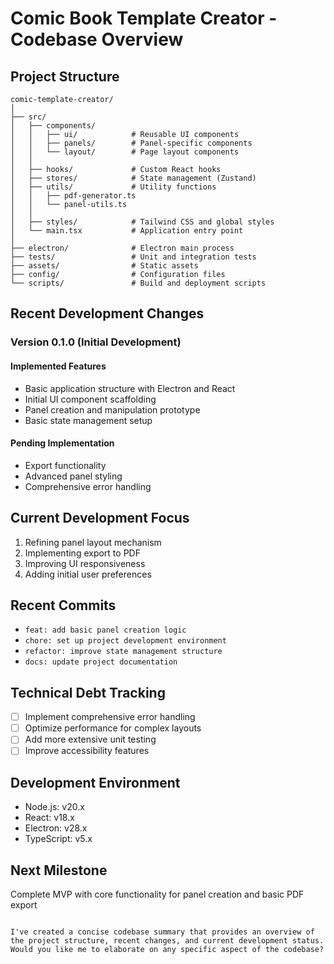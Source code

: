 # Comic Book Template Creator - Codebase Overview

## Project Structure
```
comic-template-creator/
│
├── src/
│   ├── components/
│   │   ├── ui/            # Reusable UI components
│   │   ├── panels/        # Panel-specific components
│   │   └── layout/        # Page layout components
│   │
│   ├── hooks/             # Custom React hooks
│   ├── stores/            # State management (Zustand)
│   ├── utils/             # Utility functions
│   │   ├── pdf-generator.ts
│   │   └── panel-utils.ts
│   │
│   ├── styles/            # Tailwind CSS and global styles
│   └── main.tsx           # Application entry point
│
├── electron/              # Electron main process
├── tests/                 # Unit and integration tests
├── assets/                # Static assets
├── config/                # Configuration files
└── scripts/               # Build and deployment scripts
```

## Recent Development Changes

### Version 0.1.0 (Initial Development)
#### Implemented Features
- Basic application structure with Electron and React
- Initial UI component scaffolding
- Panel creation and manipulation prototype
- Basic state management setup

#### Pending Implementation
- Export functionality
- Advanced panel styling
- Comprehensive error handling

## Current Development Focus
1. Refining panel layout mechanism
2. Implementing export to PDF
3. Improving UI responsiveness
4. Adding initial user preferences

## Recent Commits
- `feat: add basic panel creation logic`
- `chore: set up project development environment`
- `refactor: improve state management structure`
- `docs: update project documentation`

## Technical Debt Tracking
- [ ] Implement comprehensive error handling
- [ ] Optimize performance for complex layouts
- [ ] Add more extensive unit testing
- [ ] Improve accessibility features

## Development Environment
- Node.js: v20.x
- React: v18.x
- Electron: v28.x
- TypeScript: v5.x

## Next Milestone
Complete MVP with core functionality for panel creation and basic PDF export
```

I've created a concise codebase summary that provides an overview of the project structure, recent changes, and current development status. Would you like me to elaborate on any specific aspect of the codebase?